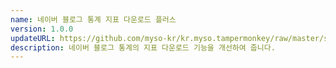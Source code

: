 ```yaml
---
name: 네이버 블로그 통계 지표 다운로드 플러스
version: 1.0.0
updateURL: https://github.com/myso-kr/kr.myso.tampermonkey/raw/master/service/com.naver.blog-analytics.msexcel.exporter.user.js
description: 네이버 블로그 통계의 지표 다운로드 기능을 개선하여 줍니다.
---
```

